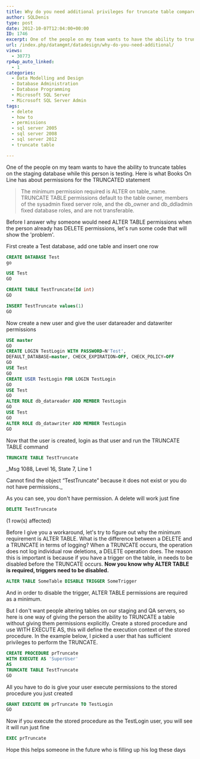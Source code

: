 ```yaml
---
title: Why do you need additional privileges for truncate table compared to delete?
author: SQLDenis
type: post
date: 2012-10-07T12:04:00+00:00
ID: 1746
excerpt: One of the people on my team wants to have the ability to truncate tables on the staging database while this person is testing, why are special permissions required compared to a delete?
url: /index.php/datamgmt/datadesign/why-do-you-need-additional/
views:
  - 30773
rp4wp_auto_linked:
  - 1
categories:
  - Data Modelling and Design
  - Database Administration
  - Database Programming
  - Microsoft SQL Server
  - Microsoft SQL Server Admin
tags:
  - delete
  - how to
  - permissions
  - sql server 2005
  - sql server 2008
  - sql server 2012
  - truncate table

---
```

One of the people on my team wants to have the ability to truncate tables on the staging database while this person is testing. Here is what Books On Line has about permissions for the TRUNCATED statement

> The minimum permission required is ALTER on table\_name. TRUNCATE TABLE permissions default to the table owner, members of the sysadmin fixed server role, and the db\_owner and db_ddladmin fixed database roles, and are not transferable.

Before I answer why someone would need ALTER TABLE permissions when the person already has DELETE permissions, let's run some code that will show the 'problem'.

First create a Test database, add one table and insert one row

```sql
CREATE DATABASE Test
go

USE Test
GO

CREATE TABLE TestTruncate(Id int)
GO

INSERT TestTruncate values(1)
GO
```
Now create a new user and give the user datareader and datawriter permissions

```sql
USE master
GO
CREATE LOGIN TestLogin WITH PASSWORD=N'Test', 
DEFAULT_DATABASE=master, CHECK_EXPIRATION=OFF, CHECK_POLICY=OFF
GO
USE Test
GO
CREATE USER TestLogin FOR LOGIN TestLogin
GO
USE Test
GO
ALTER ROLE db_datareader ADD MEMBER TestLogin
GO
USE Test
GO
ALTER ROLE db_datawriter ADD MEMBER TestLogin
GO
```

Now that the user is created, login as that user and run the TRUNCATE TABLE command

```sql
TRUNCATE TABLE TestTruncate
```

_Msg 1088, Level 16, State 7, Line 1
  
Cannot find the object “TestTruncate” because it does not exist or you do not have permissions._

As you can see, you don't have permission. A delete will work just fine

```sql
DELETE TestTruncate
```

(1 row(s) affected)

Before I give you a workaround, let's try to figure out why the minimum requirement is ALTER TABLE. What is the difference between a DELETE and a TRUNCATE in terms of logging? When a TRUNCATE occurs, the operation does not log individual row deletions, a DELETE operation does. The reason this is important is because if you have a trigger on the table, in needs to be disabled before the TRUNCATE occurs. **Now you know why ALTER TABLE is required, triggers need to be disabled.**

```sql
ALTER TABLE SomeTable DISABLE TRIGGER SomeTrigger
```

And in order to disable the trigger, ALTER TABLE permissions are required as a minimum.

But I don't want people altering tables on our staging and QA servers, so here is one way of giving the person the ability to TRUNCATE a table without giving them permissions explicitly. Create a stored procedure and use WITH EXECUTE AS, this will define the execution context of the stored procedure. In the example below, I picked a user that has sufficient privileges to perform the TRUNCATE.

```sql
CREATE PROCEDURE prTruncate
WITH EXECUTE AS 'SuperUser'
AS
TRUNCATE TABLE TestTruncate
GO
```

All you have to do is give your user execute permissions to the stored procedure you just created

```sql
GRANT EXECUTE ON prTruncate TO TestLogin
GO
```

Now if you execute the stored procedure as the TestLogin user, you will see it will run just fine

```sql
EXEC prTruncate
```

Hope this helps someone in the future who is filling up his log these days